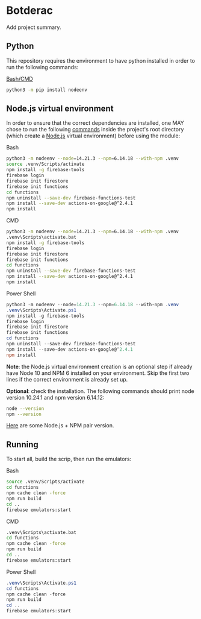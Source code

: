 # Botderac

Add project summary.

## Python

This repository requires the environment to have python installed in order to run the following commands:

[Bash/CMD](https://pypi.org/project/nodeenv)

```bash
python3 -m pip install nodeenv
```

## Node.js virtual environment

In order to ensure that the correct dependencies are installed, one MAY chose to run the following [commands](https://firebase.google.com/docs/functions/get-started?hl=pt-br) inside the project's root directory (which create a [Node.js](https://nodejs.org/pt-br/download/releases) virtual environment) before using the module:

Bash

```bash
python3 -m nodeenv --node=14.21.3 --npm=6.14.18 --with-npm .venv
source .venv/Scripts/activate
npm install -g firebase-tools
firebase login
firebase init firestore
firebase init functions
cd functions
npm uninstall --save-dev firebase-functions-test
npm install --save-dev actions-on-google@^2.4.1
npm install
```

CMD

```bash
python3 -m nodeenv --node=14.21.3 --npm=6.14.18 --with-npm .venv
.venv\Scripts\activate.bat
npm install -g firebase-tools
firebase login
firebase init firestore
firebase init functions
cd functions
npm uninstall --save-dev firebase-functions-test
npm install --save-dev actions-on-google@^2.4.1
npm install
```

Power Shell

```powershell
python3 -m nodeenv --node=14.21.3 --npm=6.14.18 --with-npm .venv
.venv\Scripts\Activate.ps1
npm install -g firebase-tools
firebase login
firebase init firestore
firebase init functions
cd functions
npm uninstall --save-dev firebase-functions-test
npm install --save-dev actions-on-google@^2.4.1
npm install
```

**Note**: the Node.js virtual environment creation is an optional step if already have Node 10 and NPM 6 installed on your environment. Skip the first two lines if the correct environment is already set up.

**Optional**: check the installation. The following commands should print node version 10.24.1 and npm version 6.14.12:

```bash
node --version
npm --version
```

[Here](https://nodejs.org/en/download/releases) are some Node.js + NPM pair version.

## Running

To start all, build the scrip, then run the emulators:

Bash

```bash
source .venv/Scripts/activate
cd functions
npm cache clean -force
npm run build
cd ..
firebase emulators:start
```

CMD

```bash
.venv\Scripts\activate.bat
cd functions
npm cache clean -force
npm run build
cd ..
firebase emulators:start
```

Power Shell

```powershell
.venv\Scripts\Activate.ps1
cd functions
npm cache clean -force
npm run build
cd ..
firebase emulators:start
```
